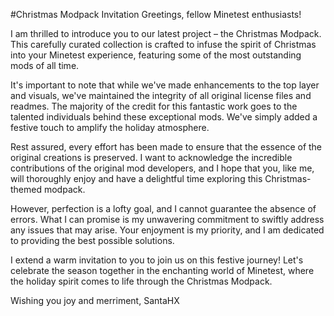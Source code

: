#Christmas Modpack Invitation
Greetings, fellow Minetest enthusiasts!

I am thrilled to introduce you to our latest project – the Christmas Modpack. This carefully curated collection is crafted to infuse the spirit of Christmas into your Minetest experience, featuring some of the most outstanding mods of all time.

It's important to note that while we've made enhancements to the top layer and visuals, we've maintained the integrity of all original license files and readmes. The majority of the credit for this fantastic work goes to the talented individuals behind these exceptional mods. We've simply added a festive touch to amplify the holiday atmosphere.

Rest assured, every effort has been made to ensure that the essence of the original creations is preserved. I want to acknowledge the incredible contributions of the original mod developers, and I hope that you, like me, will thoroughly enjoy and have a delightful time exploring this Christmas-themed modpack.

However, perfection is a lofty goal, and I cannot guarantee the absence of errors. What I can promise is my unwavering commitment to swiftly address any issues that may arise. Your enjoyment is my priority, and I am dedicated to providing the best possible solutions.

I extend a warm invitation to you to join us on this festive journey! Let's celebrate the season together in the enchanting world of Minetest, where the holiday spirit comes to life through the Christmas Modpack.

Wishing you joy and merriment,
SantaHX
